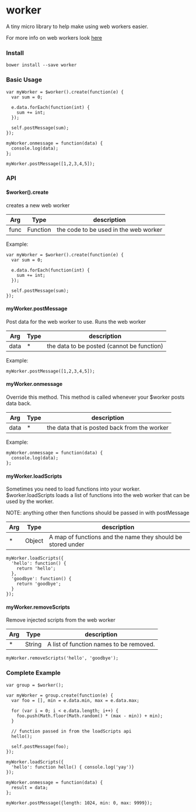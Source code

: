 # worker

A tiny micro library to help make using web workers easier.

For more info on web workers look [here](https://developer.mozilla.org/en-US/docs/Web/API/Web_Workers_API/Using_web_workers)

### Install

```
bower install --save worker
```

### Basic Usage

```JS
var myWorker = $worker().create(function(e) {
  var sum = 0;
  
  e.data.forEach(function(int) {
    sum += int;
  });
  
  self.postMessage(sum);
});

myWorker.onmessage = function(data) {
  console.log(data);
};

myWorker.postMessage([1,2,3,4,5]);
```

### API

#### $worker().create
creates a new web worker

| Arg     | Type    | description |
| --------|---------|-------|
| func  | Function   | the code to be used in the web worker    |

Example:
```JS
var myWorker = $worker().create(function(e) {
  var sum = 0;
  
  e.data.forEach(function(int) {
    sum += int;
  });
  
  self.postMessage(sum);
});
```

#### myWorker.postMessage
Post data for the web worker to use. Runs the web worker

| Arg     | Type    | description |
| --------|---------|-------|
| data  | * | the data to be posted (cannot be function)  |

Example:
```JS
myWorker.postMessage([1,2,3,4,5]);
```

#### myWorker.onmessage
Override this method. This method is called whenever your $worker posts data back.

| Arg     | Type    | description |
| --------|---------|-------|
| data  | * | the data that is posted back from the worker|

Example:
```JS
myWorker.onmessage = function(data) {
  console.log(data);
};
```

#### myWorker.loadScripts
Sometimes you need to load functions into your worker. $worker.loadScripts loads a list of functions into the web worker that can be used by the worker. 

NOTE: anything other then functions should be passed in with postMessage 

| Arg     | Type    | description |
| --------|---------|-------|
| *  | Object | A map of functions and the name they should be stored under  |

```JS
myWorker.loadScripts({
  'hello': function() {
    return 'hello';
  }, 
  'goodbye': function() {
    return 'goodbye';
  }
});
```

#### myWorker.removeScripts
Remove injected scripts from the web worker

| Arg     | Type    | description |
| --------|---------|-------|
| *  | String | A list of function names to be removed.  |

```JS
myWorker.removeScripts('hello', 'goodbye');
```


### Complete Example
```JS
var group = $worker();

var myWorker = group.create(function(e) {
  var foo = [], min = e.data.min, max = e.data.max;
  
  for (var i = 0; i < e.data.length; i++) {
    foo.push(Math.floor(Math.random() * (max - min)) + min);
  }
  
  // function passed in from the loadScripts api
  hello();

  self.postMessage(foo);
});

myWorker.loadScripts({
  'hello': function hello() { console.log('yay')}
});

myWorker.onmessage = function(data) {
  result = data;
};

myWorker.postMessage({length: 1024, min: 0, max: 9999});
```



